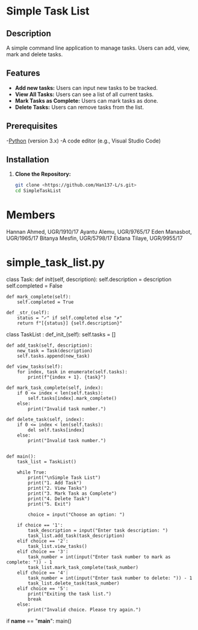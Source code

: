 # Simple Task List

## Description
A simple command line application to manage tasks. Users can add, view, mark and delete tasks.

## Features
- **Add new tasks:** Users can input new tasks to be tracked.
- **View All Tasks:** Users can see a list of all current tasks.
- **Mark Tasks as Complete:** Users can mark tasks as done.
- **Delete Tasks:** Users can remove tasks from the list.

## Prerequisites
-[Python](https://www.python.org/downloads/) (version 3.x)
-A code editor (e.g., Visual Studio Code) 

## Installation

1. **Clone the Repository:**
   ```bash
   git clone <https://github.com/Han137-L/s.git>
   cd SimpleTaskList

# Members
Hannan Ahmed, UGR/1910/17
Ayantu Alemu, UGR/9765/17
Eden Manasbot, UGR/1965/17
Bitanya Mesfin, UGR/5798/17
Eldana Tilaye, UGR/9955/17




# simple_task_list.py

class Task:
    def _init_(self, description):
        self.description = description
        self.completed = False

    def mark_complete(self):
        self.completed = True

    def _str_(self):
        status = "✓" if self.completed else "✗"
        return f"[{status}] {self.description}"

    
class TaskList :
    def_init_(self):
       self.tasks = []

    def add_task(self, description):
        new_task = Task(description)
        self.tasks.append(new_task)

    def view_tasks(self):
        for index, task in enumerate(self.tasks):
            print(f"{index + 1}. {task}")

    def mark_task_complete(self, index):
        if 0 <= index < len(self.tasks):
            self.tasks[index].mark_complete()
        else:
            print("Invalid task number.")

    def delete_task(self, index):
        if 0 <= index < len(self.tasks):
            del self.tasks[index]
        else:
            print("Invalid task number.")

            
    def main():
        task_list = TaskList()

        while True:
            print("\nSimple Task List")
            print("1. Add Task")
            print("2. View Tasks")
            print("3. Mark Task as Complete")
            print("4. Delete Task")
            print("5. Exit")
        
            choice = input("Choose an option: ")

        if choice == '1':
            task_description = input("Enter task description: ")
            task_list.add_task(task_description)
        elif choice == '2':
            task_list.view_tasks()
        elif choice == '3':
            task_number = int(input("Enter task number to mark as complete: ")) - 1
            task_list.mark_task_complete(task_number)
        elif choice == '4':
            task_number = int(input("Enter task number to delete: ")) - 1
            task_list.delete_task(task_number)
        elif choice == '5':
            print("Exiting the task list.")
            break
        else:
            print("Invalid choice. Please try again.")    


if __name__ == "__main__":
    main()
    